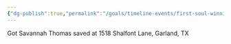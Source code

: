 ```yaml
---
{"dg-publish":true,"permalink":"/goals/timeline-events/first-soul-winning-event-at-northlake/","tags":["timeline","personal"]}
---
```



Got Savannah Thomas saved at 1518 Shalfont Lane, Garland, TX